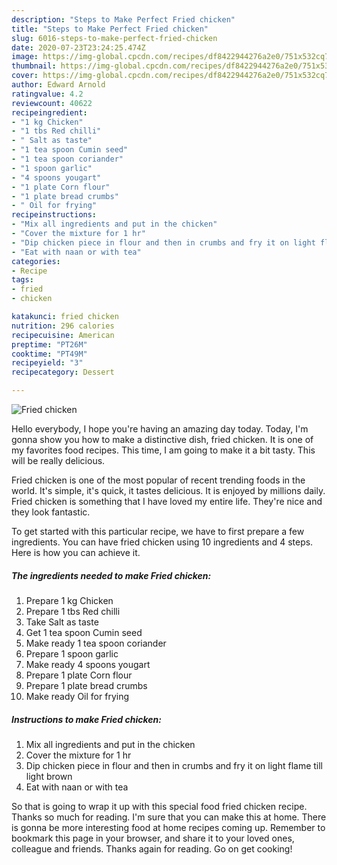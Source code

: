```yaml
---
description: "Steps to Make Perfect Fried chicken"
title: "Steps to Make Perfect Fried chicken"
slug: 6016-steps-to-make-perfect-fried-chicken
date: 2020-07-23T23:24:25.474Z
image: https://img-global.cpcdn.com/recipes/df8422944276a2e0/751x532cq70/fried-chicken-recipe-main-photo.jpg
thumbnail: https://img-global.cpcdn.com/recipes/df8422944276a2e0/751x532cq70/fried-chicken-recipe-main-photo.jpg
cover: https://img-global.cpcdn.com/recipes/df8422944276a2e0/751x532cq70/fried-chicken-recipe-main-photo.jpg
author: Edward Arnold
ratingvalue: 4.2
reviewcount: 40622
recipeingredient:
- "1 kg Chicken"
- "1 tbs Red chilli"
- " Salt as taste"
- "1 tea spoon Cumin seed"
- "1 tea spoon coriander"
- "1 spoon garlic"
- "4 spoons yougart"
- "1 plate Corn flour"
- "1 plate bread crumbs"
- " Oil for frying"
recipeinstructions:
- "Mix all ingredients and put in the chicken"
- "Cover the mixture for 1 hr"
- "Dip chicken piece in flour and then in crumbs and fry it on light flame till light brown"
- "Eat with naan or with tea"
categories:
- Recipe
tags:
- fried
- chicken

katakunci: fried chicken 
nutrition: 296 calories
recipecuisine: American
preptime: "PT26M"
cooktime: "PT49M"
recipeyield: "3"
recipecategory: Dessert

---
```



![Fried chicken](https://img-global.cpcdn.com/recipes/df8422944276a2e0/751x532cq70/fried-chicken-recipe-main-photo.jpg)

Hello everybody, I hope you're having an amazing day today. Today, I'm gonna show you how to make a distinctive dish, fried chicken. It is one of my favorites food recipes. This time, I am going to make it a bit tasty. This will be really delicious.



Fried chicken is one of the most popular of recent trending foods in the world. It's simple, it's quick, it tastes delicious. It is enjoyed by millions daily. Fried chicken is something that I have loved my entire life. They're nice and they look fantastic.


To get started with this particular recipe, we have to first prepare a few ingredients. You can have fried chicken using 10 ingredients and 4 steps. Here is how you can achieve it.

<!--inarticleads1-->

##### The ingredients needed to make Fried chicken:

1. Prepare 1 kg Chicken
1. Prepare 1 tbs Red chilli
1. Take  Salt as taste
1. Get 1 tea spoon Cumin seed
1. Make ready 1 tea spoon coriander
1. Prepare 1 spoon garlic
1. Make ready 4 spoons yougart
1. Prepare 1 plate Corn flour
1. Prepare 1 plate bread crumbs
1. Make ready  Oil for frying




<!--inarticleads2-->

##### Instructions to make Fried chicken:

1. Mix all ingredients and put in the chicken
1. Cover the mixture for 1 hr
1. Dip chicken piece in flour and then in crumbs and fry it on light flame till light brown
1. Eat with naan or with tea




So that is going to wrap it up with this special food fried chicken recipe. Thanks so much for reading. I'm sure that you can make this at home. There is gonna be more interesting food at home recipes coming up. Remember to bookmark this page in your browser, and share it to your loved ones, colleague and friends. Thanks again for reading. Go on get cooking!
